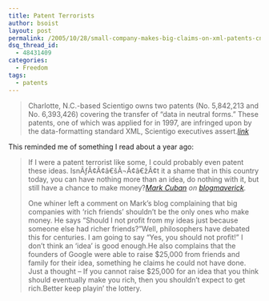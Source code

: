 ```yaml
---
title: Patent Terrorists
author: bsoist
layout: post
permalink: /2005/10/28/small-company-makes-big-claims-on-xml-patents-cnet-newscom/
dsq_thread_id:
  - 48431409
categories:
  - Freedom
tags:
  - patents
---
```

> Charlotte, N.C.-based Scientigo owns two patents (No. 5,842,213 and No. 6,393,426) covering the transfer of &#8220;data in neutral forms.&#8221; These patents, one of which was applied for in 1997, are infringed upon by the data-formatting standard XML, Scientigo executives assert.<cite><a href="http://news.com.com/Small%20company%20makes%20big%20claims%20on%20XML%20patents/2100-1014_3-5905949.html">link</a> </cite>

This reminded me of something I read about a year ago:  


> If I were a patent terrorist like some, I could probably even patent these ideas. IsnÃƒÂ¢Ã¢â€šÂ¬Ã¢â€žÂ¢t it a shame that in this country today, you can have nothing more than an idea, do nothing with it, but still have a chance to make money?<cite><a href="http://www.nba.com/mavericks/news/cuban_bio000329.html">Mark Cuban</a> on <a href="http://www.blogmaverick.com/entry/7673569691391003/">blogmaverick</a>.</cite></p>
One whiner left a comment on Mark&#8217;s blog complaining that big companies with &#8216;rich friends&#8217; shouldn&#8217;t be the only ones who make money. He says &#8220;Should I not profit from my ideas just because someone else had richer friends?&#8221;Well, philosophers have debated this for centuries. I am going to say &#8220;Yes, you should not profit!&#8221; I don&#8217;t think an &#8216;idea&#8217; is good enough.He also complains that the founders of Google were able to raise $25,000 from friends and family for their idea, something he claims he could not have done. Just a thought &#8211; If you cannot raise $25,000 for an idea that you think should eventually make you rich, then you shouldn&#8217;t expect to get rich.Better keep playin&#8217; the lottery.
